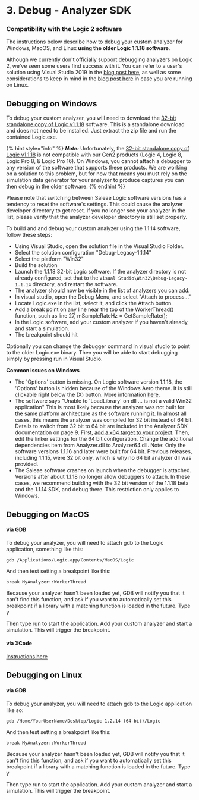 # 3. Debug - Analyzer SDK

### Compatibility with the Logic 2 software

The instructions below describe how to debug your custom analyzer for Windows, MacOS, and Linux **using the older Logic 1.1.18 software**.

Although we currently don't officially support debugging analyzers on Logic 2, we've seen some users find success with it. You can refer to a user's solution using Visual Studio 2019 in the [blog post here](https://discuss.saleae.com/t/debugging-analyzers-using-visual-studio-2019-and-logic-2/1100), as well as some considerations to keep in mind in the [blog post here](https://discuss.saleae.com/t/failed-to-load-custom-analyzer/903) in case you are running on Linux.&#x20;

## Debugging on Windows

To debug your custom analyzer, you will need to download the [32-bit standalone copy of Logic v1.1.18](https://downloads.saleae.com/betas/1.1.18/Logic1.1.18BetaWin32Standalone.zip) software. This is a standalone download and does not need to be installed. Just extract the zip file and run the contained Logic.exe.

{% hint style="info" %}
_**Note:**_ Unfortunately, the [32-bit standalone copy of Logic v1.1.18](https://downloads.saleae.com/betas/1.1.18/Logic1.1.18BetaWin32Standalone.zip) is not compatible with our Gen2 products (Logic 4, Logic 8, Logic Pro 8, & Logic Pro 16). On Windows, you cannot attach a debugger to any version of the software that supports these products. We are working on a solution to this problem, but for now that means you must rely on the simulation data generator for your analyzer to produce captures you can then debug in the older software.
{% endhint %}

Please note that switching between Saleae Logic software versions has a tendency to reset the software's settings. This could cause the analyzer developer directory to get reset. If you no longer see your analyzer in the list, please verify that the analyzer developer directory is still set properly.

To build and and debug your custom analyzer using the 1.1.14 software, follow these steps:

* Using Visual Studio, open the solution file in the Visual Studio Folder.
* Select the solution configuration "Debug-Legacy-1.1.14"
* Select the platform "Win32"
* Build the solution
* Launch the 1.1.18 32-bit Logic software. If the analyzer directory is not already configured, set that to the `Visual Studio\Win32\Debug-Legacy-1.1.14` directory, and restart the software.
* The analyzer should now be visible in the list of analyzers you can add.
* In visual studio, open the Debug Menu, and select "Attach to process..."
* Locate Logic.exe in the list, select it, and click the Attach button.
* Add a break point on any line near the top of the WorkerThread() function, such as line 27, mSampleRateHz = GetSampleRate();
* In the Logic software, add your custom analyzer if you haven't already, and start a simulation.
* The breakpoint should hit

Optionally you can change the debugger command in visual studio to point to the older Logic.exe binary. Then you will be able to start debugging simply by pressing run in Visual Studio.

**Common issues on Windows**

* The 'Options' button is missing. On Logic software version 1.1.18, the 'Options' button is hidden because of the Windows Aero theme. It is still clickable right below the (X) button. More information [here](https://support.saleae.com/faq/technical-faq/why-is-the-options-button-missing).
* The software says "Unable to 'LoadLibrary' on dll ... is not a valid Win32 application" This is most likely because the analyzer was not built for the same platform architecture as the software running it. In almost all cases, this means the analyzer was compiled for 32 bit instead of 64 bit. Details to switch from 32 bit to 64 bit are included in the Analyzer SDK documentation on page 9. First, [add a x64 target to your project](https://msdn.microsoft.com/en-us/library/ms185328\(v=vs.120\).aspx). Then, edit the linker settings for the 64 bit configuration. Change the additional dependencies item from Analyzer.dll to Analyzer64.dll. Note: Only the software versions 1.1.16 and later were built for 64 bit. Previous releases, including 1.1.15, were 32 bit only, which is why no 64 bit analyzer dll was provided.
* The Saleae software crashes on launch when the debugger is attached. Versions after about 1.1.18 no longer allow debuggers to attach. In these cases, we recommend building with the 32 bit version of the 1.1.18 beta and the 1.1.14 SDK, and debug there. This restriction only applies to Windows.

## Debugging on MacOS

#### via GDB

To debug your analyzer, you will need to attach gdb to the Logic application, something like this:

```
gdb /Applications/Logic.app/Contents/MacOS/Logic
```

And then test setting a breakpoint like this:

```
break MyAnalyzer::WorkerThread
```

Because your analyzer hasn't been loaded yet, GDB will notify you that it can't find this function, and ask if you want to automatically set this breakpoint if a library with a matching function is loaded in the future. Type y

Then type run to start the application. Add your custom analyzer and start a simulation. This will trigger the breakpoint.

#### via XCode

[Instructions here](https://github.com/saleae/SampleAnalyzer/blob/master/docs/Analyzer%20SDK%20Setup.md#xcode-based-project)

## Debugging on Linux

#### via GDB

To debug your analyzer, you will need to attach gdb to the Logic application like so:

```
gdb /Home/YourUserName/Desktop/Logic 1.2.14 (64-bit)/Logic
```

And then test setting a breakpoint like this:

```
break MyAnalyzer::WorkerThread
```

Because your analyzer hasn't been loaded yet, GDB will notify you that it can't find this function, and ask if you want to automatically set this breakpoint if a library with a matching function is loaded in the future. Type y

Then type run to start the application. Add your custom analyzer and start a simulation. This will trigger the breakpoint.
